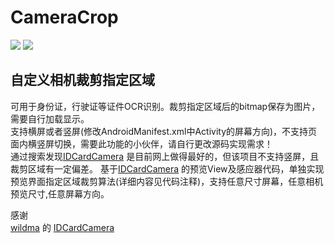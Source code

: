 # CameraCrop
![](https://img.shields.io/badge/%E6%94%AF%E6%8C%81-%E6%A8%AA%E5%B1%8F%2F%E7%AB%96%E5%B1%8F%2F%E4%BB%BB%E6%84%8F%E5%B1%8F%E5%B9%95%E5%B0%BA%E5%AF%B8%2F%E4%BB%BB%E6%84%8F%E7%9B%B8%E6%9C%BA%E9%A2%84%E8%A7%88%E5%B0%BA%E5%AF%B8-green.svg) ![](https://img.shields.io/badge/%E9%80%82%E5%90%88-%E8%BA%AB%E4%BB%BD%E8%AF%81%2FOCR%2F%E8%87%AA%E5%AE%9A%E4%B9%89%E7%9B%B8%E6%9C%BA%E8%A3%81%E5%89%AA-green.svg)
## 自定义相机裁剪指定区域<br>
可用于身份证，行驶证等证件OCR识别。裁剪指定区域后的bitmap保存为图片，需要自行加载显示。<br>
支持横屏或者竖屏(修改AndroidManifest.xml中Activity的屏幕方向)，不支持页面内横竖屏切换，需要此功能的小伙伴，请自行更改源码实现需求！  
通过搜索发现[IDCardCamera](https://github.com/wildma/IDCardCamera) 是目前网上做得最好的，但该项目不支持竖屏，且裁剪区域有一定偏差。
基于[IDCardCamera](https://github.com/wildma/IDCardCamera) 的预览View及感应器代码，单独实现预览界面指定区域裁剪算法(详细内容见代码注释)，支持任意尺寸屏幕，任意相机预览尺寸,任意屏幕方向。  


感谢<br>
[wildma](https://github.com/wildma) 的 [IDCardCamera](https://github.com/wildma/IDCardCamera) 
